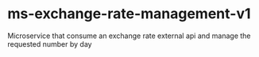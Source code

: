 # ms-exchange-rate-management-v1
Microservice that consume an exchange rate external api and manage the requested number by day
